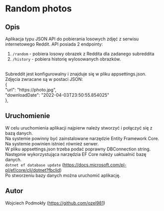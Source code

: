 # Random photos

## Opis

Aplikacja typu JSON API do pobierania losowych zdjęć z serwisu internetowego Reddit. API posiada 2 endpointy: <br />
1. `/random` - pobiera losowy obrazek z Reddita dla zadanego subreddita
2. `/history` - pobiera historię wylosowanych obrazków.
 <br />
Subreddit jest konfigurowalny i znajduje się w pliku appsettings.json. <br />
Zdjęcia zwracane są w postaci JSON: <br />
{<br />
"url": "https://photo.jpg", <br />
"downloadDate": "2022-04-03T23:50:55.854025" <br />
},

## Uruchomienie

W celu uruchomienia aplikacji najpierw należy stworzyć i połączyć się z bazą danych. <br />
Na systemie powinny być zainstalowane narzędzie Entity Framework Core. <br />
Na systemie powinien istnieć również serwer. <br />
W pliku appsettings.json trzeba podać poprawny DBConnection string. <br />
Następnie wykorzystująca narzędzia EF Core należy uaktualnić bazę danych. <br />
`dotnet ef database update` (https://docs.microsoft.com/pl-pl/ef/core/cli/dotnet?fbclid) <br />
Po stworzeniu bazy danych można uruchomić aplikację. <br />

## Autor

Wojciech Podmokły (https://github.com/ozel981)
